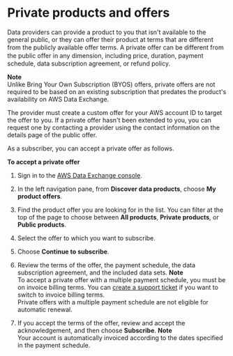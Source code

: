 # Private products and offers<a name="subscribe-to-private-offer"></a>

Data providers can provide a product to you that isn't available to the general public, or they can offer their product at terms that are different from the publicly available oﬀer terms\. A private oﬀer can be different from the public oﬀer in any dimension, including price, duration, payment schedule, data subscription agreement, or refund policy\. 

**Note**  
Unlike Bring Your Own Subscription \(BYOS\) offers, private offers are not required to be based on an existing subscription that predates the product's availability on AWS Data Exchange\.

The provider must create a custom offer for your AWS account ID to target the offer to you\. If a private offer hasn't been extended to you, you can request one by contacting a provider using the contact information on the details page of the public offer\.

As a subscriber, you can accept a private offer as follows\.

**To accept a private offer**

1. Sign in to the [AWS Data Exchange console](https://console.aws.amazon.com/dataexchange)\.

1. In the left navigation pane, from **Discover data products**, choose **My product offers**\.

1. Find the product offer you are looking for in the list\. You can filter at the top of the page to choose between **All products**, **Private products**, or **Public products**\.

1. Select the offer to which you want to subscribe\.

1. Choose **Continue to subscribe**\.

1. Review the terms of the offer, the payment schedule, the data subscription agreement, and the included data sets\.
**Note**  
To accept a private offer with a multiple payment schedule, you must be on invoice billing terms\. You can [create a support ticket](https://console.aws.amazon.com/support/home#/) if you want to switch to invoice billing terms\.  
Private offers with a multiple payment schedule are not eligible for automatic renewal\.

1. If you accept the terms of the offer, review and accept the acknowledgement, and then choose **Subscribe**\.
**Note**  
Your account is automatically invoiced according to the dates specified in the payment schedule\.